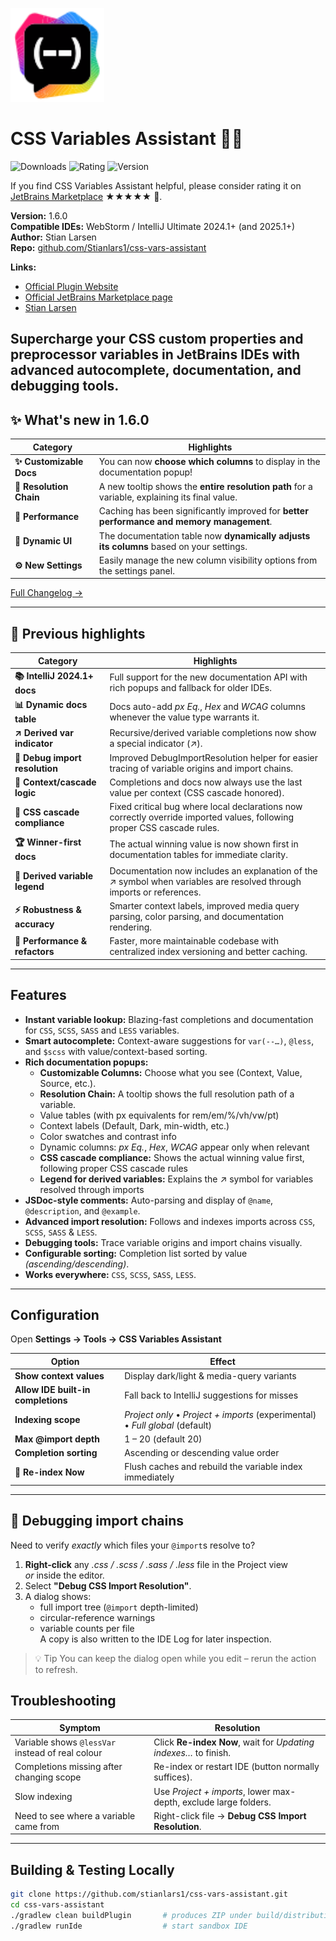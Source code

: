 <img width="150" height="150" src="https://raw.githubusercontent.com/Stianlars1/css-vars-assistant/refs/heads/main/src/main/resources/META-INF/pluginIcon.svg" /> <br/>

# CSS Variables Assistant 🔧🎨
![Downloads](https://img.shields.io/jetbrains/plugin/d/27392) ![Rating](https://img.shields.io/jetbrains/plugin/r/stars/27392) ![Version](https://img.shields.io/jetbrains/plugin/v/27392)


If you find CSS Variables Assistant helpful, please consider rating it on [JetBrains Marketplace](https://plugins.jetbrains.com/plugin/27392-css-variables-assistant/reviews) ★★★★★ 🙏.

**Version:** 1.6.0<br/>
**Compatible IDEs:** WebStorm / IntelliJ Ultimate 2024.1+ (and 2025.1+)  
**Author:** Stian Larsen  
**Repo:** [github.com/Stianlars1/css-vars-assistant](https://github.com/Stianlars1/css-vars-assistant)

**Links:**
- [Official Plugin Website](https://www.css-variables-assistant.dev)
- [Official JetBrains Marketplace page](https://plugins.jetbrains.com/plugin/27392-css-variables-assistant)
- [Stian Larsen](https://stianlarsen.com)


Supercharge your CSS custom properties and preprocessor variables in JetBrains IDEs with advanced autocomplete, documentation, and debugging tools.
---

## ✨ What's new in 1.6.0

| Category                    | Highlights                                                                                      |
|-----------------------------|-------------------------------------------------------------------------------------------------|
| **✨ Customizable Docs**    | You can now **choose which columns** to display in the documentation popup!                     |
| **🔗 Resolution Chain**      | A new tooltip shows the **entire resolution path** for a variable, explaining its final value.  |
| **🚀 Performance**            | Caching has been significantly improved for **better performance and memory management**.       |
| **💅 Dynamic UI**             | The documentation table now **dynamically adjusts its columns** based on your settings.         |
| **⚙️ New Settings**           | Easily manage the new column visibility options from the settings panel.                        |

[Full Changelog →](https://github.com/Stianlars1/css-vars-assistant/blob/main/CHANGELOG.md)

---

## 🏅 Previous highlights

| Category                    | Highlights                                                                                      |
|-----------------------------|-------------------------------------------------------------------------------------------------|
| **📚 IntelliJ 2024.1+ docs** | Full support for the new documentation API with rich popups and fallback for older IDEs.        |
| **📊 Dynamic docs table** | Docs auto-add *px Eq.*, *Hex* and *WCAG* columns whenever the value type warrants it. |
| **↗ Derived var indicator**  | Recursive/derived variable completions now show a special indicator (↗).                        |
| **🔎 Debug import resolution**| Improved DebugImportResolution helper for easier tracing of variable origins and import chains. |
| **🧠 Context/cascade logic** | Completions and docs now always use the last value per context (CSS cascade honored).           |
| **🎯 CSS cascade compliance** | Fixed critical bug where local declarations now correctly override imported values, following proper CSS cascade rules. |
| **🏆 Winner-first docs** | The actual winning value is now shown first in documentation tables for immediate clarity. |
| **📖 Derived variable legend**  | Documentation now includes an explanation of the ↗ symbol when variables are resolved through imports or references. |
| **⚡ Robustness & accuracy** | Smarter context labels, improved media query parsing, color parsing, and documentation rendering. |
| **🚀 Performance & refactors**| Faster, more maintainable codebase with centralized index versioning and better caching.        |
---

## Features

- **Instant variable lookup:** Blazing-fast completions and documentation for `CSS`, `SCSS`, `SASS` and `LESS` variables.
- **Smart autocomplete:** Context-aware suggestions for `var(--…)`, `@less`, and `$scss` with value/context-based sorting.
- **Rich documentation popups:**
    - **Customizable Columns:** Choose what you see (Context, Value, Source, etc.).
    - **Resolution Chain:** A tooltip shows the full resolution path of a variable.
    - Value tables (with px equivalents for rem/em/%/vh/vw/pt)
    - Context labels (Default, Dark, min-width, etc.)
    - Color swatches and contrast info
    - Dynamic columns: *px Eq.*, *Hex*, *WCAG* appear only when relevant
    - **CSS cascade compliance:** Shows the actual winning value first, following proper CSS cascade rules
    - **Legend for derived variables:** Explains the ↗ symbol for variables resolved through imports
- **JSDoc-style comments:** Auto-parsing and display of `@name`, `@description`, and `@example`.
- **Advanced import resolution:** Follows and indexes imports across `CSS`, `SCSS`, `SASS` & `LESS`.
- **Debugging tools:** Trace variable origins and import chains visually.
- **Configurable sorting:** Completion list sorted by value _(ascending/descending)_.
- **Works everywhere:** `CSS`, `SCSS`, `SASS`, `LESS`.

---

## Configuration

Open **Settings → Tools → CSS Variables Assistant**

| Option | Effect                                                                        |
|--------|-------------------------------------------------------------------------------|
| **Show context values** | Display dark/light & media-query variants                                     |
| **Allow IDE built-in completions** | Fall back to IntelliJ suggestions for misses                                  |
| **Indexing scope** | *Project only* • *Project + imports* (experimental) • *Full global* (default) |
| **Max @import depth** | 1 – 20 (default 20)                                                           |
| **Completion sorting** | Ascending or descending value order                                           |
| **🔄 Re-index Now** | Flush caches and rebuild the variable index immediately                       |

---

## 🐞 Debugging import chains

Need to verify *exactly* which files your `@import`s resolve to?
1. **Right-click** any *.css / .scss / .sass / .less* file in the Project view <br>
   *or* inside the editor.
2. Select **"Debug CSS Import Resolution"**.
3. A dialog shows:
    * full import tree (`@import` depth-limited)
    * circular-reference warnings
    * variable counts per file  
      A copy is also written to the IDE Log for later inspection.

> 💡 Tip You can keep the dialog open while you edit – rerun the action to refresh.

## Troubleshooting

| Symptom | Resolution |
|---------|------------|
| Variable shows `@lessVar` instead of real colour | Click **Re-index Now**, wait for *Updating indexes…* to finish. |
| Completions missing after changing scope | Re-index or restart IDE (button normally suffices). |
| Slow indexing | Use *Project + imports*, lower max-depth, exclude large folders. |
| Need to see where a variable came from | Right-click file → **Debug CSS Import Resolution**. |

---

## Building & Testing Locally

```bash
git clone https://github.com/stianlars1/css-vars-assistant.git
cd css-vars-assistant
./gradlew clean buildPlugin       # produces ZIP under build/distributions
./gradlew runIde                  # start sandbox IDE
```
